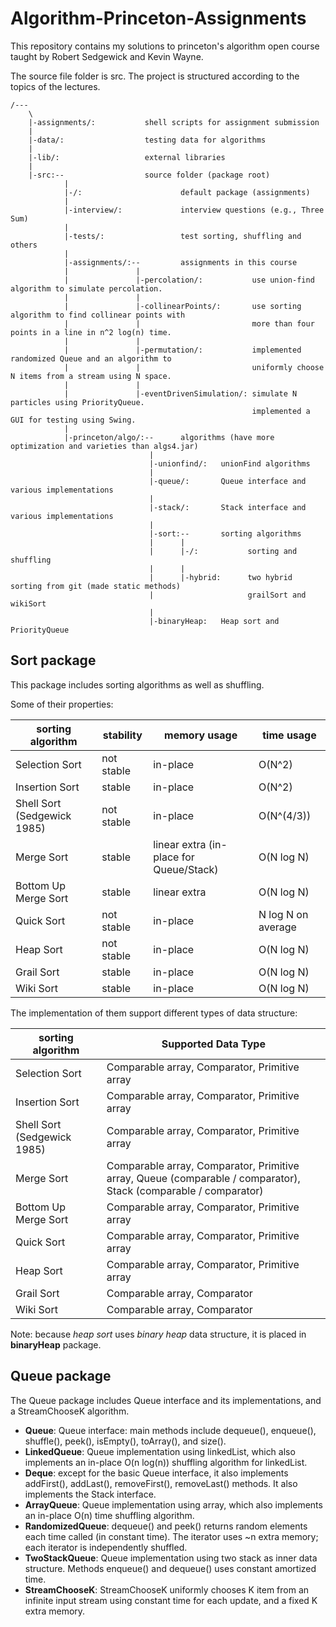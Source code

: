 # Algorithm-Princeton-Assignments

This repository contains my solutions to princeton's algorithm open course taught by Robert Sedgewick and Kevin Wayne.

The source file folder is src.
The project is structured according to the topics of the lectures.

```{}
/---
    \
    |-assignments/:           shell scripts for assignment submission
    |
    |-data/:                  testing data for algorithms
    |
    |-lib/:                   external libraries
    |
    |-src:--                  source folder (package root)
            |
            |-/:                      default package (assignments)
            |
            |-interview/:             interview questions (e.g., Three Sum)
            |
            |-tests/:                 test sorting, shuffling and others
            |
            |-assignments/:--         assignments in this course
            |               |
            |               |-percolation/:           use union-find algorithm to simulate percolation.
            |               |
            |               |-collinearPoints/:       use sorting algorithm to find collinear points with
            |               |                         more than four points in a line in n^2 log(n) time.
            |               |
            |               |-permutation/:           implemented randomized Queue and an algorithm to
            |               |                         uniformly choose N items from a stream using N space.
            |               |
            |               |-eventDrivenSimulation/: simulate N particles using PriorityQueue.
                                                      implemented a GUI for testing using Swing.
            |
            |-princeton/algo/:--      algorithms (have more optimization and varieties than algs4.jar)
                               |
                               |-unionfind/:   unionFind algorithms
                               |
                               |-queue/:       Queue interface and various implementations
                               |
                               |-stack/:       Stack interface and various implementations
                               |
                               |-sort:--       sorting algorithms
                               |      |
                               |      |-/:           sorting and shuffling
                               |      |
                               |      |-hybrid:      two hybrid sorting from git (made static methods)
                               |                     grailSort and wikiSort
                               |
                               |-binaryHeap:   Heap sort and PriorityQueue
```

## Sort package

This package includes sorting algorithms as well as shuffling.

Some of their properties:

| sorting algorithm           | stability  | memory usage | time usage         |
| --------------------------- | ---------- | ------------ | ----------         |
| Selection Sort              | not stable | in-place     | O(N^2)             |
| Insertion Sort              |     stable | in-place     | O(N^2)             |
| Shell Sort (Sedgewick 1985) | not stable | in-place     | O(N^(4/3))         |
| Merge Sort                  |     stable | linear extra (in-place for Queue/Stack) | O(N log N)         |
| Bottom Up Merge Sort        |     stable | linear extra | O(N log N)         |
| Quick Sort                  | not stable | in-place     | N log N on average |
| Heap Sort                   | not stable | in-place     | O(N log N)         |
| Grail Sort                  |     stable | in-place     | O(N log N)         |
| Wiki Sort                   |     stable | in-place     | O(N log N)         |

The implementation of them support different types of data structure:

| sorting algorithm           | Supported Data Type                           |
| --------------------------- | --------------------------------------------- |
| Selection Sort              | Comparable array, Comparator, Primitive array |
| Insertion Sort              | Comparable array, Comparator, Primitive array |
| Shell Sort (Sedgewick 1985) | Comparable array, Comparator, Primitive array |
| Merge Sort                  | Comparable array, Comparator, Primitive array, Queue (comparable / comparator), Stack (comparable / comparator) |
| Bottom Up Merge Sort        | Comparable array, Comparator, Primitive array |
| Quick Sort                  | Comparable array, Comparator, Primitive array |
| Heap Sort                   | Comparable array, Comparator, Primitive array |
| Grail Sort                  | Comparable array, Comparator                  |
| Wiki Sort                   | Comparable array, Comparator                  |

Note: because _heap sort_ uses _binary heap_ data structure, it is placed in **binaryHeap** package.

## Queue package

The Queue package includes Queue interface and its implementations, and a StreamChooseK algorithm.

- **Queue**: Queue interface: main methods include dequeue(), enqueue(), shuffle(), peek(), isEmpty(), toArray(), and size().
- **LinkedQueue**: Queue implementation using linkedList, which also implements an in-place O(n log(n)) shuffling algorithm for linkedList.
- **Deque**: except for the basic Queue interface, it also implements addFirst(), addLast(), removeFirst(), removeLast() methods. It also implements the Stack interface.
- **ArrayQueue**: Queue implementation using array, which also implements an in-place O(n) time shuffling algorithm.
- **RandomizedQueue**: dequeue() and peek() returns random elements each time called (in constant time). The iterator uses ~n extra memory; each iterator is independently shuffled.
- **TwoStackQueue**: Queue implementation using two stack as inner data structure. Methods enqueue() and dequeue() uses constant amortized time.
- **StreamChooseK**: StreamChooseK uniformly chooses K item from an infinite input stream using constant time for each update, and a fixed K extra memory.

